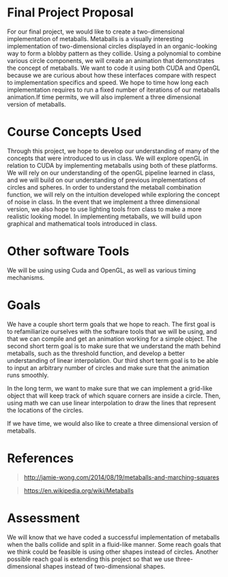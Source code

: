 # Final Project Proposal




 For our final project, we would like to create a two-dimensional implementation of metaballs. Metaballs is a visually interesting implementation of two-dimensional circles displayed in an organic-looking way to form a blobby pattern as they collide. Using a polynomial to combine various circle components, we will create an animation that demonstrates the concept of metaballs. We want to code it using both CUDA and OpenGL because we are curious about how these interfaces compare with respect to implementation specifics and speed. We hope to time how long each implementation requires to run a fixed number of iterations of our metaballs animation.If time permits, we will also implement a three dimensional version of metaballs.




# Course Concepts Used


 Through this project, we hope to develop our understanding of many of the concepts that were introduced to us in class. We will explore openGL in relation to CUDA by implementing metaballs using both of these platforms. We will rely on our understanding of the openGL pipeline learned in class, and we will build on our understanding of previous implementations of circles and spheres. In order to understand the metaball combination function, we will rely on the intuition developed while exploring the concept of noise in class. In the event that we implement a three dimensional version, we also hope to use lighting tools from class to make a more realistic looking model. In implementing metaballs, we will build upon graphical and mathematical tools introduced in class.




# Other software Tools


We will be using using Cuda and OpenGL, as well as various timing mechanisms. 


# Goals


 We have a couple short term goals that we hope to reach. The first goal is to refamiliarize ourselves with the software tools that we will be using, and that we can compile and get an animation working for a simple object. The second short term goal is to make sure that we understand the math behind metaballs, such as the threshold function, and develop a better understanding of linear interpolation. Our third short term goal is to be able to input an arbitrary number of circles and make sure that the animation runs smoothly. 


In the long term, we want to make sure that we can implement a grid-like object that will keep track of which square corners are inside a circle. Then, using math we can use linear interpolation to draw the lines that represent the locations of the circles. 


If we have time, we would also like to create a three dimensional version of metaballs.




# References


> http://jamie-wong.com/2014/08/19/metaballs-and-marching-squares


> https://en.wikipedia.org/wiki/Metaballs


# Assessment


 We will know that we have coded a successful implementation of metaballs when the balls collide and split in a fluid-like manner. Some reach goals that we think could be feasible is using other shapes instead of circles. Another possible reach goal is extending this project so that we use three-dimensional shapes instead of two-dimensional shapes.





